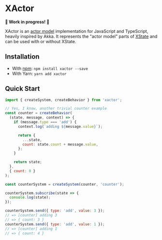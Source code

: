 # XActor

**🚧 Work in progress! 🚧**

XActor is an [actor model](https://en.wikipedia.org/wiki/Actor_model) implementation for JavaScript and TypeScript, heavily inspired by Akka. It represents the "actor model" parts of [XState](https://github.com/davidkpiano/xstate) and can be used with or without XState.

## Installation

- With [npm](https://www.npmjs.com/package/xactor): `npm install xactor --save`
- With Yarn: `yarn add xactor`

## Quick Start

```js
import { createSystem, createBehavior } from 'xactor';

// Yes, I know, another trivial counter example
const counter = createBehavior(
  (state, message, context) => {
    if (message.type === 'add') {
      context.log(`adding ${message.value}`);

      return {
        ...state,
        count: state.count + message.value,
      };
    }

    return state;
  },
  { count: 0 }
);

const counterSystem = createSystem(counter, 'counter');

counterSystem.subscribe(state => {
  console.log(state);
});

counterSystem.send({ type: 'add', value: 3 });
// => [counter] adding 3
// => { count: 3 }
counterSystem.send({ type: 'add', value: 1 });
// => [counter] adding 1
// => { count: 4 }
```

